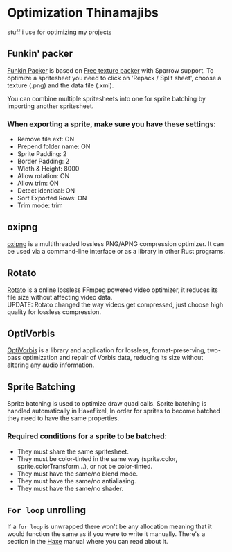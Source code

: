 # Optimization Thinamajibs
stuff i use for optimizing my projects

## Funkin' packer

[Funkin Packer](https://neeeoo.github.io/funkin-packer/) is based on [Free texture packer](https://github.com/odrick/free-tex-packer) with Sparrow support. 
To optimize a spritesheet you need to click on 'Repack / Split sheet', choose a texture (.png) and the data file (.xml).

You can combine multiple spritesheets into one for sprite batching by importing another spritesheet.

### When exporting a sprite, make sure you have these settings:

* Remove file ext: ON
* Prepend folder name: ON
* Sprite Padding: 2
* Border Padding: 2
* Width & Height: 8000
* Allow rotation: ON
* Allow trim: ON
* Detect identical: ON
* Sort Exported Rows: ON
* Trim mode: trim


## oxipng

[oxipng](https://github.com/oxipng/oxipng) is a multithreaded lossless PNG/APNG compression optimizer. It can be used via a command-line interface or as a library in other Rust programs.


## Rotato

[Rotato](https://tools.rotato.app/compress) is a online lossless FFmpeg powered video optimizer, it reduces its file size without affecting video data.
<br/>
UPDATE: Rotato changed the way videos get compressed, just choose high quality for lossless compression.


## OptiVorbis
[OptiVorbis](https://optivorbis.github.io/OptiVorbis/) is a library and application for lossless, format-preserving, two-pass optimization and repair of Vorbis data, reducing its size without altering any audio information.


## Sprite Batching

Sprite batching is used to optimize draw quad calls.
Sprite batching is handled automatically in Haxeflixel, In order for sprites to become batched they need to have the same properties.

### Required conditions for a sprite to be batched:

* They must share the same spritesheet.
* They must be color-tinted in the same way (sprite.color, sprite.colorTransform...), or not be color-tinted.
* They must have the same/no blend mode.
* They must have the same/no antialiasing.
* They must have the same/no shader.

## `For loop` unrolling

If a `for loop` is unwrapped there won't be any allocation meaning that it would function the same as if you were to write it manually.
There's a section in the [Haxe](https://haxe.org/manual/cr-loop-unrolling.html) manual where you can read about it.

